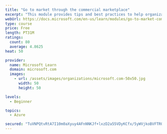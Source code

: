 ```yaml
---
title: "Go to market through the commercial marketplace"
excerpt: "This module provides tips and best practices to help organizations create their business plan for success in the commercial marketplace"
webUrl: https://docs.microsoft.com/en-us/learn/modules/go-to-market-commercial-marketplace/
type: course
price: Free
length: PT31M
ratings:
  count: 80
  average: 4.8625
heat: 50

provider:
  name: Microsoft Learn
  domain: microsoft.com
  images:
    - url: /assets/images/organizations/microsoft.com-50x50.jpg
      width: 50
      height: 50

levels:
  - Beginner

topics:
  - Azure

secured: "TuVNPQtvRtA7I10m0aXyuy4AFnNNKJf+lxzD2a55VDyKCfx/5yWVjkoBVFTRQbqMjVu8Vy+bl9gOYbfVarEik42Nb2ezqne5nLkXGfOzGFVJYclmAb3JYWUFO+sNEU5u4EoAekKzBB8f7b2Ajj8IIOioN86tCPURPZBCfRrLBsiruh0pkfSxuwLdbA1NEBVYWgji9X3F6fb5XICZt8HB878SwX2wh+ckEzQ2ZrjtaxRpnvlL7OMYA7/gGTT56MBszlgRSbWPtTH0/uyYH2nI4G938bz20p7smPnO0K38pxU3QuF8KmbJebpkvueJXBVUNdS5dOENHexi7YNb29YgPVO5sp7mUEwpRLcXLmpVVm3KFhh90I/ffrTRZsJJojR+D1O5ea1LxkzC2kM/B3HgA424Vtj7ypu8yyv3Q6tZ8Z8=;pYNTIsTBza/8DIyQhfJsKw=="
---
```


